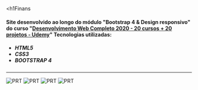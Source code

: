 <h1Finans</h1>

<h4>Site desenvolvido ao longo do módulo "Bootstrap 4 & Design responsivo" do curso "<a href="https://www.udemy.com/course/web-completo/">Desenvolvimento Web Completo 2020 - 20 cursos + 20 projetos - Udemy</a>"
Tecnologias utilizadas:</h4>

<ul><h5>
  <li>HTML5</li>
  <li>CSS3</li>
  <li>BOOTSTRAP 4</li>
</h5></ul>
<hr>

![PRT](https://github.com/Tarmiel/WS.apps/blob/master/I.Static/1.Finans/print/p1.png)
![PRT](https://github.com/Tarmiel/WS.apps/blob/master/I.Static/1.Finans/print/p2.png)
![PRT](https://github.com/Tarmiel/WS.apps/blob/master/I.Static/1.Finans/print/p3.png)
![PRT](https://github.com/Tarmiel/WS.apps/blob/master/I.Static/1.Finans/print/p4.png)
